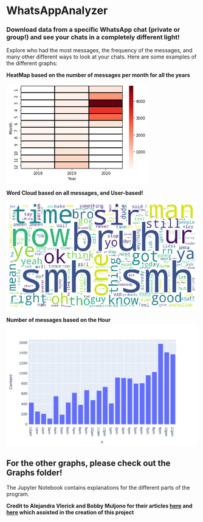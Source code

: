 # WhatsAppAnalyzer
### Download data from a specific WhatsApp chat (private or group!) and see your chats in a completely different light! 
Explore who had the most messages, the frequency of the messages, and many other different ways to look at your chats.
Here are some examples of the different graphs:

**HeatMap based on the number of messages per month for all the years**

![HeatMap](https://raw.githubusercontent.com/sraza1999/WhatsAppAnalyzer/master/Graphs/messagesByHeatMap.png)

**Word Cloud based on all messages, and User-based!**

![WordCloud](https://github.com/sraza1999/WhatsAppAnalyzer/blob/master/Graphs/AllMessagesWordCloud.png?raw=true)

**Number of messages based on the Hour**
![hourly](https://github.com/sraza1999/WhatsAppAnalyzer/blob/master/Graphs/messagesByHourBar.png?raw=true)

## For the other graphs, please check out the Graphs folder!

The Jupyter Notebook contains explanations for the different parts of the program. 

**Credit to Alejandra Vlerick and Bobby Muljono for their articles [here](https://towardsdatascience.com/what-whatsapp-conversations-tell-us-about-our-friendships-73ce7104d84e) and [here](https://towardsdatascience.com/complete-beginners-guide-to-processing-whatsapp-data-with-python-781c156b5f0b) which assisted in the creation of this project**
